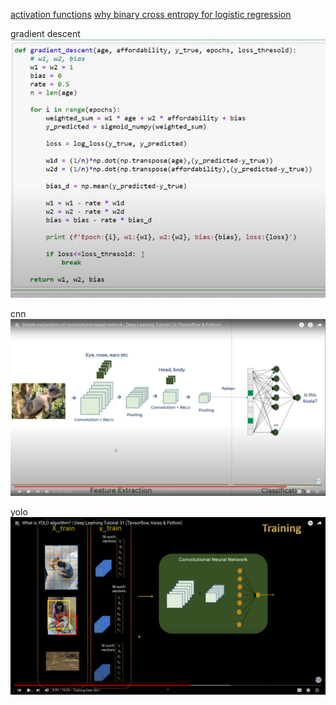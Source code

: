 [activation functions](https://www.v7labs.com/blog/neural-networks-activation-functions)
[why binary cross entropy for logistic regression](https://towardsdatascience.com/why-not-mse-as-a-loss-function-for-logistic-regression-589816b5e03c)

gradient descent
![alt text](image.png)

cnn
![alt text](image-1.png)

yolo
![alt text](image-2.png)